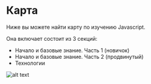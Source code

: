 # Карта

Ниже вы можете найти карту по изучению Javascript.

Она включает состоит из 3 секций:

<ul>
    <li>Начало и базовые знание. Часть 1 (новичок)</li>
    <li>Начало и базовые знание. Часть 2 (продвинутый)</li>
    <li>Технологии</li>
</ul>

![alt text](https://github.com/js-machine/dashboard/blob/master/topics/basis/%D0%A7%D1%82%D0%BE%20%D0%BD%D1%83%D0%B6%D0%BD%D0%BE%20%D0%B7%D0%BD%D0%B0%D1%82%D1%8C%20%D1%80%D0%B0%D0%B7%D1%80%D0%B0%D0%B1%D0%BE%D1%82%D1%87%D0%B8%D0%BA%D1%83.png)
